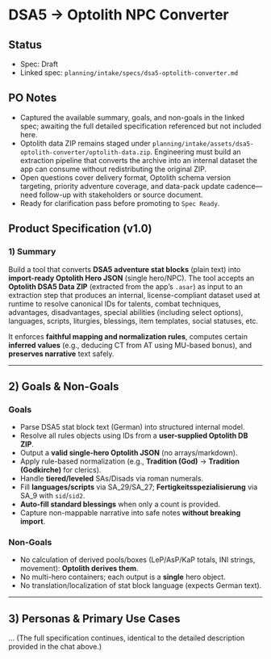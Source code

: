
# DSA5 → Optolith NPC Converter
## Status
- Spec: Draft
- Linked spec: `planning/intake/specs/dsa5-optolith-converter.md`

## PO Notes
- Captured the available summary, goals, and non-goals in the linked spec; awaiting the full detailed specification referenced but not included here.
- Optolith data ZIP remains staged under `planning/intake/assets/dsa5-optolith-converter/optolith-data.zip`. Engineering must build an extraction pipeline that converts the archive into an internal dataset the app can consume without redistributing the original ZIP.
- Open questions cover delivery format, Optolith schema version targeting, priority adventure coverage, and data-pack update cadence—need follow-up with stakeholders or source document.
- Ready for clarification pass before promoting to `Spec Ready`.

## Product Specification (v1.0)

### 1) Summary
Build a tool that converts **DSA5 adventure stat blocks** (plain text) into **import-ready Optolith Hero JSON** (single hero/NPC).
The tool accepts an **Optolith DSA5 Data ZIP** (extracted from the app’s `.asar`) as input to an extraction step that produces an internal, license-compliant dataset used at runtime to resolve canonical IDs for talents, combat techniques, advantages, disadvantages, special abilities (including select options), languages, scripts, liturgies, blessings, item templates, social statuses, etc.

It enforces **faithful mapping and normalization rules**, computes certain **inferred values** (e.g., deducing CT from AT using MU-based bonus), and **preserves narrative** text safely.

---

## 2) Goals & Non-Goals

### Goals
- Parse DSA5 stat block text (German) into structured internal model.
- Resolve all rules objects using IDs from a **user-supplied Optolith DB ZIP**.
- Output a **valid single-hero Optolith JSON** (no arrays/markdown).
- Apply rule-based normalization (e.g., **Tradition (God)** → **Tradition (Godkirche)** for clerics).
- Handle **tiered/leveled** SAs/Disads via roman numerals.
- Fill **languages/scripts** via SA_29/SA_27; **Fertigkeitsspezialisierung** via SA_9 with `sid`/`sid2`.
- **Auto-fill standard blessings** when only a count is provided.
- Capture non-mappable narrative into safe notes **without breaking import**.

### Non-Goals
- No calculation of derived pools/boxes (LeP/AsP/KaP totals, INI strings, movement): **Optolith derives them**.
- No multi-hero containers; each output is a **single** hero object.
- No translation/localization of stat block language (expects German text).

---

## 3) Personas & Primary Use Cases
... (The full specification continues, identical to the detailed description provided in the chat above.)
